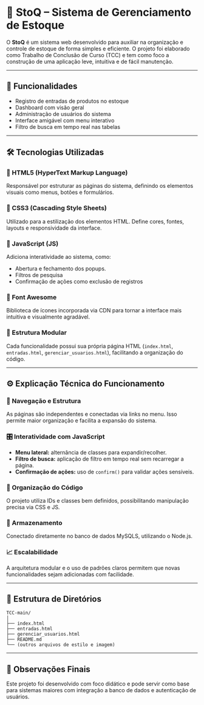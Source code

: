 
# 🧾 StoQ – Sistema de Gerenciamento de Estoque

O **StoQ** é um sistema web desenvolvido para auxiliar na organização e controle de estoque de forma simples e eficiente. O projeto foi elaborado como Trabalho de Conclusão de Curso (TCC) e tem como foco a construção de uma aplicação leve, intuitiva e de fácil manutenção.

---

## 🚀 Funcionalidades

- Registro de entradas de produtos no estoque
- Dashboard com visão geral
- Administração de usuários do sistema
- Interface amigável com menu interativo
- Filtro de busca em tempo real nas tabelas

---

## 🛠️ Tecnologias Utilizadas

### 🔹 HTML5 (HyperText Markup Language)
Responsável por estruturar as páginas do sistema, definindo os elementos visuais como menus, botões e formulários.

### 🔹 CSS3 (Cascading Style Sheets)
Utilizado para a estilização dos elementos HTML. Define cores, fontes, layouts e responsividade da interface.

### 🔹 JavaScript (JS)
Adiciona interatividade ao sistema, como:
- Abertura e fechamento dos popups.
- Filtros de pesquisa
- Confirmação de ações como exclusão de registros

### 🔹 Font Awesome
Biblioteca de ícones incorporada via CDN para tornar a interface mais intuitiva e visualmente agradável.

### 🔹 Estrutura Modular
Cada funcionalidade possui sua própria página HTML (`index.html`, `entradas.html`, `gerenciar_usuarios.html`), facilitando a organização do código.

---

## ⚙️ Explicação Técnica do Funcionamento

### 🧭 Navegação e Estrutura
As páginas são independentes e conectadas via links no menu. Isso permite maior organização e facilita a expansão do sistema.

### 🎛️ Interatividade com JavaScript

- **Menu lateral:** alternância de classes para expandir/recolher.
- **Filtro de busca:** aplicação de filtro em tempo real sem recarregar a página.
- **Confirmação de ações:** uso de `confirm()` para validar ações sensíveis.

### 📄 Organização do Código
O projeto utiliza IDs e classes bem definidos, possibilitando manipulação precisa via CSS e JS.

### 💾 Armazenamento
Conectado diretamente no banco de dados MySQLS, utilizando o Node.js.

### 📈 Escalabilidade
A arquitetura modular e o uso de padrões claros permitem que novas funcionalidades sejam adicionadas com facilidade.

---

## 📂 Estrutura de Diretórios

```
TCC-main/
│
├── index.html
├── entradas.html
├── gerenciar_usuarios.html
├── README.md
└── (outros arquivos de estilo e imagem)
```

---

## 📌 Observações Finais

Este projeto foi desenvolvido com foco didático e pode servir como base para sistemas maiores com integração a banco de dados e autenticação de usuários.
